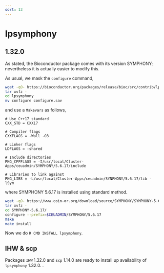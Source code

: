 ```yaml
---
sort: 13
---
```


# lpsymphony

## 1.32.0

As stated, the Bioconductor package comes with its version SYMPHONY; nevertheless it is actually easier to modify this.

As usual, we mask the `configure` command,

```bash
wget -qO- https://bioconductor.org/packages/release/bioc/src/contrib/lpsymphony_1.32.0.tar.gz | \
tar xvfz -
cd lpsymphony
mv configure configure.sav
```

and use a `Makevars` as follows,

```
# Use C++17 standard
CXX_STD = CXX17

# Compiler flags
CXXFLAGS = -Wall -O3

# Linker flags
LDFLAGS = -shared

# Include directories
PKG_CPPFLAGS = -I/usr/local/Cluster-Apps/ceuadmin/SYMPHONY/5.6.17/include

# Libraries to link against
PKG_LIBS = -L/usr/local/Cluster-Apps/ceuadmin/SYNPHONY/5.6.17/lib -lSym
```

where SYMPHONY 5.6.17 is installed using standard method.

```bash
wget -qO- https://www.coin-or.org/download/source/SYMPHONY/SYMPHONY-5.6.17.tgz | \
tar xvfz -
cd SYMPHONY-5.6.17/
configure --prefix=$CEUADMIN/SYMPHONY/5.6.17
make
make install
```

Now we do `R CMD INSTALL lpsymphony`.

## IHW & scp

Packages `IHW` 1.32.0 and `scp` 1.14.0 are ready to install up availability of `lpsymphony` 1.32.0.
.
